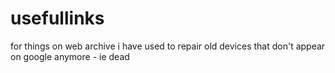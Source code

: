 # usefullinks
for things on web archive i have used to repair old devices that don't appear on google anymore - ie dead
